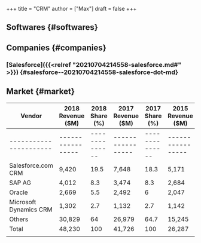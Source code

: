 +++
title = "CRM"
author = ["Max"]
draft = false
+++

## Softwares {#softwares}


## Companies {#companies}


### [Salesforce]({{<relref "20210704214558-salesforce.md#" >}}) {#salesforce--20210704214558-salesforce-dot-md}


## Market {#market}

| Vendor                 | 2018 Revenue ($M) | 2018 Share (%) | 2017 Revenue ($M) | 2017 Share (%) | 2015 Revenue ($M) | 2015 Share (%) | 2014 Revenue ($M) | 2014 Share (%) | 2013 Revenue ($M) | 2013 Share (%) | 2012 Revenue ($M) | 2012 Share (%) |
|------------------------|-------------------|----------------|-------------------|----------------|-------------------|----------------|-------------------|----------------|-------------------|----------------|-------------------|----------------|
| ---------------------- | ----------------- | -------------- | ----------------- | -------------- | ----------------- | -------------- | ----------------- | -------------- | ----------------- | -------------- | ----------------- | -------------- |
| Salesforce.com CRM     | 9,420             | 19.5           | 7,648             | 18.3           | 5,171             | 19.7           | 4,250             | 18.4           | 3,292             | 16.1           | 2,525             | 14             |
| SAP AG                 | 4,012             | 8.3            | 3,474             | 8.3            | 2,684             | 10.2           | 2,795             | 12.1           | 2,622             | 12.8           | 2,327             | 12.9           |
| Oracle                 | 2,669             | 5.5            | 2,492             | 6              | 2,047             | 7.8            | 2,102             | 9.1            | 2,097             | 10.2           | 2,015             | 11.1           |
| Microsoft Dynamics CRM | 1,302             | 2.7            | 1,132             | 2.7            | 1,142             | 4.3            | 1,432             | 6.2            | 1,392             | 6.8            | 1,135             | 6.3            |
| Others                 | 30,829            | 64             | 26,979            | 64.7           | 15,245            | 58             | 12,520            | 54.2           | 11,076            | 54.1           | 10,086            | 55.7           |
| Total                  | 48,230            | 100            | 41,726            | 100            | 26,287            | 100            | 23,100            | 100            | 20,476            | 100            | 18,090            | 100            |
|                        |                   |                |                   |                |                   |                |                   |                |                   |                |                   |                |